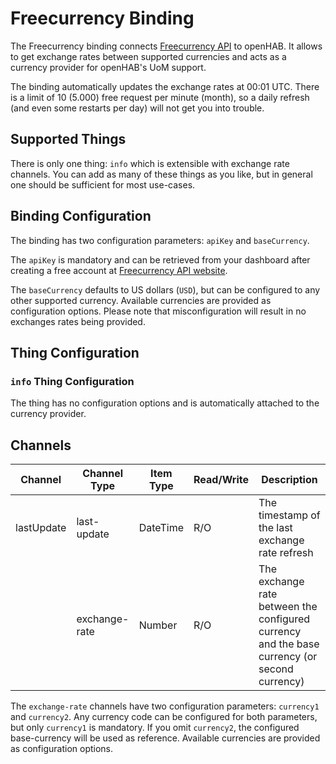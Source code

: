 # Freecurrency Binding

The Freecurrency binding connects [Freecurrency API](https://freecurrencyapi.com) to openHAB.
It allows to get exchange rates between supported currencies and acts as a currency provider for openHAB's UoM support.

The binding automatically updates the exchange rates at 00:01 UTC.
There is a limit of 10 (5.000) free request per minute (month), so a daily refresh (and even some restarts per day) will not get you into trouble.

## Supported Things

There is only one thing: `info` which is extensible with exchange rate channels.
You can add as many of these things as you like, but in general one should be sufficient for most use-cases.

## Binding Configuration

The binding has two configuration parameters: `apiKey` and `baseCurrency`.

The `apiKey` is mandatory and can be retrieved from your dashboard after creating a free account at [Freecurrency API website](https://app.freecurrencyapi.com/login).

The `baseCurrency` defaults to US dollars (`USD`), but can be configured to any other supported currency.
Available currencies are provided as configuration options.
Please note that misconfiguration will result in no exchanges rates being provided.

## Thing Configuration

### `info` Thing Configuration

The thing has no configuration options and is automatically attached to the currency provider.

## Channels

| Channel        | Channel Type  | Item Type | Read/Write | Description                                                                                  |
|----------------|---------------|-----------|------------|----------------------------------------------------------------------------------------------|
| lastUpdate     | last-update   | DateTime  | R/O        | The timestamp of the last exchange rate refresh                                              |
| <user defined> | exchange-rate | Number    | R/O        | The exchange rate between the configured currency and the base currency (or second currency) |

The `exchange-rate` channels have two configuration parameters: `currency1` and `currency2`.
Any currency code can be configured for both parameters, but only `currency1` is mandatory.
If you omit `currency2`, the configured base-currency will be used as reference.
Available currencies are provided as configuration options.

